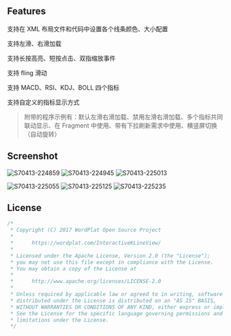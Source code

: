 ## Features

支持在 XML 布局文件和代码中设置各个线条颜色、大小配置

支持左滑、右滑加载

支持长按高亮、短按点击、双指缩放事件

支持 fling 滑动

支持 MACD、RSI、KDJ、BOLL 四个指标

支持自定义的指标显示方式

> 附带的程序示例有：默认左滑右滑加载、禁用左滑右滑加载、多个指标共同联动显示、在 Fragment 中使用、带有下拉刷新需求中使用、横竖屏切换（自动旋转）

## Screenshot

![S70413-224859](Screenshots/S70413-224859.jpg)    ![S70413-224945](Screenshots/S70413-224945.jpg)    ![S70413-225013](Screenshots/S70413-225013.jpg)

![S70413-225055](Screenshots/S70413-225235.jpg)    ![S70413-225125](Screenshots/S70413-225125.jpg)    ![S70413-225235](Screenshots/S70413-225235.jpg)

## License

```java
/*
 * Copyright (C) 2017 WordPlat Open Source Project
 *
 *      https://wordplat.com/InteractiveKLineView/
 *
 * Licensed under the Apache License, Version 2.0 (the "License");
 * you may not use this file except in compliance with the License.
 * You may obtain a copy of the License at
 *
 *      http://www.apache.org/licenses/LICENSE-2.0
 *
 * Unless required by applicable law or agreed to in writing, software
 * distributed under the License is distributed on an "AS IS" BASIS,
 * WITHOUT WARRANTIES OR CONDITIONS OF ANY KIND, either express or implied.
 * See the License for the specific language governing permissions and
 * limitations under the License.
 */
```
